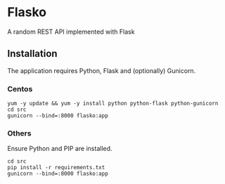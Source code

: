 # Flasko
A random REST API implemented with Flask

## Installation

The application requires Python, Flask and (optionally) Gunicorn.

### Centos

```
yum -y update && yum -y install python python-flask python-gunicorn
cd src
gunicorn --bind=:8000 flasko:app
```

### Others

Ensure Python and PIP are installed.

```
cd src
pip install -r requirements.txt
gunicorn --bind=:8000 flasko:app
```
